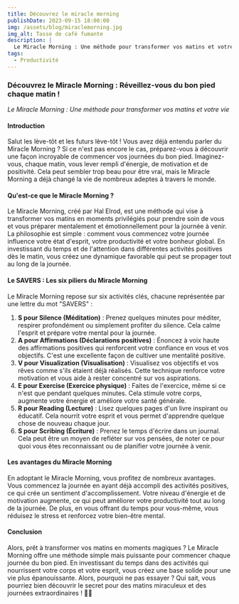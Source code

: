 ```yaml
---
title: Découvrez le miracle morning
publishDate: 2023-09-15 18:00:00
img: /assets/blog/miraclemorning.jpg
img_alt: Tasse de café fumante
description: |
  Le Miracle Morning : Une méthode pour transformer vos matins et votre vie
tags:
  - Productivité
---
```


### **Découvrez le Miracle Morning : Réveillez-vous du bon pied chaque matin !**

_Le Miracle Morning : Une méthode pour transformer vos matins et votre vie_

#### **Introduction**

Salut les lève-tôt et les futurs lève-tôt ! Vous avez déjà entendu parler du Miracle Morning ? Si ce n'est pas encore le cas, préparez-vous à découvrir une façon incroyable de commencer vos journées du bon pied. Imaginez-vous, chaque matin, vous lever rempli d'énergie, de motivation et de positivité. Cela peut sembler trop beau pour être vrai, mais le Miracle Morning a déjà changé la vie de nombreux adeptes à travers le monde.

#### **Qu'est-ce que le Miracle Morning ?**

Le Miracle Morning, créé par Hal Elrod, est une méthode qui vise à transformer vos matins en moments privilégiés pour prendre soin de vous et vous préparer mentalement et émotionnellement pour la journée à venir. La philosophie est simple : comment vous commencez votre journée influence votre état d'esprit, votre productivité et votre bonheur global. En investissant du temps et de l'attention dans différentes activités positives dès le matin, vous créez une dynamique favorable qui peut se propager tout au long de la journée.

#### **Le SAVERS : Les six piliers du Miracle Morning**

Le Miracle Morning repose sur six activités clés, chacune représentée par une lettre du mot "SAVERS" :

1. **S pour Silence (Méditation)** : Prenez quelques minutes pour méditer, respirer profondément ou simplement profiter du silence. Cela calme l'esprit et prépare votre mental pour la journée.
2. **A pour Affirmations (Déclarations positives)** : Énoncez à voix haute des affirmations positives qui renforcent votre confiance en vous et vos objectifs. C'est une excellente façon de cultiver une mentalité positive.
3. **V pour Visualization (Visualisation)** : Visualisez vos objectifs et vos rêves comme s'ils étaient déjà réalisés. Cette technique renforce votre motivation et vous aide à rester concentré sur vos aspirations.
4. **E pour Exercise (Exercice physique)** : Faites de l'exercice, même si ce n'est que pendant quelques minutes. Cela stimule votre corps, augmente votre énergie et améliore votre santé générale.
5. **R pour Reading (Lecture)** : Lisez quelques pages d'un livre inspirant ou éducatif. Cela nourrit votre esprit et vous permet d'apprendre quelque chose de nouveau chaque jour.
6. **S pour Scribing (Écriture)** : Prenez le temps d'écrire dans un journal. Cela peut être un moyen de refléter sur vos pensées, de noter ce pour quoi vous êtes reconnaissant ou de planifier votre journée à venir.

#### **Les avantages du Miracle Morning**

En adoptant le Miracle Morning, vous profitez de nombreux avantages. Vous commencez la journée en ayant déjà accompli des activités positives, ce qui crée un sentiment d'accomplissement. Votre niveau d'énergie et de motivation augmente, ce qui peut améliorer votre productivité tout au long de la journée. De plus, en vous offrant du temps pour vous-même, vous réduisez le stress et renforcez votre bien-être mental.

#### **Conclusion**

Alors, prêt à transformer vos matins en moments magiques ? Le Miracle Morning offre une méthode simple mais puissante pour commencer chaque journée du bon pied. En investissant du temps dans des activités qui nourrissent votre corps et votre esprit, vous créez une base solide pour une vie plus épanouissante. Alors, pourquoi ne pas essayer ? Qui sait, vous pourriez bien découvrir le secret pour des matins miraculeux et des journées extraordinaires ! 🌅🚀
